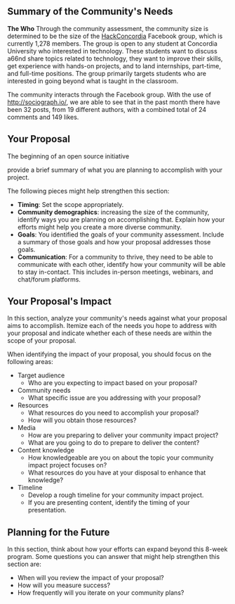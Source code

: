## Summary of the Community's Needs

**The Who**
Through the community assessment, the community size is determined to be the size of the [HackConcordia](https://www.facebook.com/groups/hackconcordia/) Facebook group, which is currently 1,278 members. The group is open to any student at Concordia University who interested in technology. These students want to discuss a66nd share topics related to technology, they want to improve their skills, get experience with hands-on projects, and to land internships, part-time, and full-time positions. The group primarily targets students who are interested in going beyond what is taught in the classroom.

The community interacts through the Facebook group. With the use of http://sociograph.io/, we are able to see that in the past month there have been 32 posts, from 19 different authors, with a combined total of 24 comments and 149 likes.

## Your Proposal

The beginning of an open source initiative

provide a brief summary of what you are planning to accomplish with your project.

The following pieces might help strengthen this section:
- **Timing**: Set the scope appropriately.
- **Community demographics**: increasing the size of the community, identify ways you are planning on accomplishing that. Explain how your efforts might help you create a more diverse community.
- **Goals**: You identified the goals of your community assessment. Include a summary of those goals and how your proposal addresses those goals.
- **Communication**: For a community to thrive, they need to be able to communicate with each other, identify how your community will be able to stay in-contact. This includes in-person meetings, webinars, and chat/forum platforms.


## Your Proposal's Impact

In this section, analyze your community's needs against what your proposal aims to accomplish.
Itemize each of the needs you hope to address with your proposal and indicate whether each of these needs are within the scope of your proposal.

When identifying the impact of your proposal, you should focus on the following areas:
- Target audience
  - Who are you expecting to impact based on your proposal?
- Community needs
  - What specific issue are you addressing with your proposal?
- Resources
  - What resources do you need to accomplish your proposal?
  - How will you obtain those resources?   
- Media
  - How are you preparing to deliver your community impact project?
  - What are you going to do to prepare to deliver the content?
- Content knowledge
  - How knowledgeable are you on about the topic your community impact project focuses on?
  - What resources do you have at your disposal to enhance that knowledge?
- Timeline
  - Develop a rough timeline for your community impact project.
  - If you are presenting content, identify the timing of your presentation.

## Planning for the Future

In this section, think about how your efforts can expand beyond this 8-week program. Some questions you can answer that might help strengthen this section are:

- When will you review the impact of your proposal?
- How will you measure success?
- How frequently will you iterate on your community plans?
